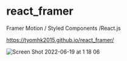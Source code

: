 # react_framer
Framer Motion / Styled Components /React.js


https://tyomhk2015.github.io/react_framer/


![Screen Shot 2022-06-19 at 1 18 06](https://user-images.githubusercontent.com/35278730/174447473-59a3c50a-dabf-412d-8a31-bd5dcd822e76.png)
